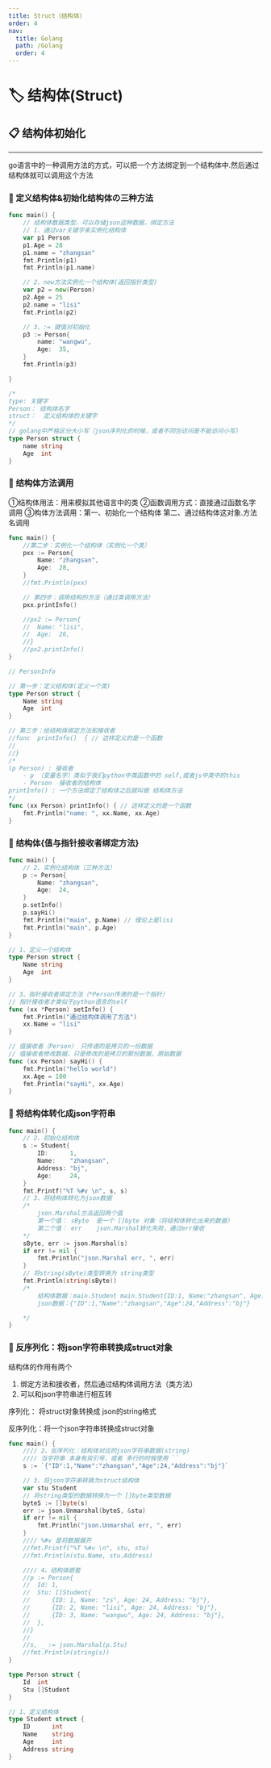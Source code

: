 ```yaml
---
title: Struct（结构体）
order: 4
nav:
  title: Golang
  path: /Golang
  order: 4
---
```


# 🏷 结构体(Struct)




## 📋 结构体初始化

---
<Alert type="info">
go语言中的一种调用方法的方式，可以把一个方法绑定到一个结构体中.然后通过结构体就可以调用这个方法
</Alert>

### 🔨 定义结构体&初始化结构体の三种方法
```go
func main() {
	// 结构体数据类型，可以存储json这种数据，绑定方法
	// 1、通过var关键字来实例化结构体
	var p1 Person
	p1.Age = 28
	p1.name = "zhangsan"
	fmt.Println(p1)
	fmt.Println(p1.name)

	// 2、new方法实例化一个结构体(返回指针类型)
	var p2 = new(Person)
	p2.Age = 25
	p2.name = "lisi"
	fmt.Println(p2)

	// 3、:= 键值对初始化
	p3 := Person{
		name: "wangwu",
		Age:  35,
	}
	fmt.Println(p3)

}

/*
type: 关键字
Person： 结构体名字
struct：  定义结构体的关键字
*/
// golang中严格区分大小写（json序列化的时候，或者不同包访问是不能访问小写）
type Person struct {
	name string
	Age  int
}
```

### 🔨 结构体方法调用

<Badge>①结构体用法：用来模拟其他语言中的类</Badge>
<Badge>②函数调用方式：直接通过函数名字调用</Badge>
<Badge>③构体方法调用：第一、初始化一个结构体   第二、通过结构体这对象.方法名调用</Badge>

```go
func main() {
	//第二步：实例化一个结构体（实例化一个类）
	pxx := Person{
		Name: "zhangsan",
		Age:  28,
	}
	//fmt.Println(pxx)

	// 第四步：调用结构的方法（通过类调用方法）
	pxx.printInfo()

	//px2 := Person{
	//	Name: "lisi",
	//	Age:  26,
	//}
	//px2.printInfo()
}

// PersonInfo

// 第一步：定义结构体(定义一个类)
type Person struct {
	Name string
	Age  int
}

// 第三步：给结构体绑定方法和接收者
//func  printInfo()  { // 这样定义的是一个函数
//
//}
/*
(p Person) : 接收者
	- p （变量名字）类似于我们python中类函数中的 self,或者js中类中的this
	- Person  接收者的结构体
printInfo() : 一个方法绑定了结构体之后就叫做 结构体方法
*/
func (xx Person) printInfo() { // 这样定义的是一个函数
	fmt.Println("name: ", xx.Name, xx.Age)
}
```


### 🔨 结构体{值与指针接收者绑定方法}


```go
func main() {
	// 2、实例化结构体（三种方法）
	p := Person{
		Name: "zhangsan",
		Age:  24,
	}
	p.setInfo()
	p.sayHi()
	fmt.Println("main", p.Name) // 理论上是lisi
	fmt.Println("main", p.Age)
}

// 1、定义一个结构体
type Person struct {
	Name string
	Age  int
}

// 3、指针接收者绑定方法（*Person传递的是一个指针）
// 指针接收者才类似于python语言的self
func (xx *Person) setInfo() {
	fmt.Println("通过结构体调用了方法")
	xx.Name = "lisi"
}

// 值接收者（Person） 只传递的是拷贝的一份数据
// 值接收者修改数据，只是修改的是拷贝的那份数据，原始数据
func (xx Person) sayHi() {
	fmt.Println("hello world")
	xx.Age = 100
	fmt.Println("sayHi", xx.Age)
}

```

### 🔨 将结构体转化成json字符串


```go
func main() {
	// 2、初始化结构体
	s := Student{
		ID:      1,
		Name:    "zhangsan",
		Address: "bj",
		Age:     24,
	}
	fmt.Printf("%T %#v \n", s, s)
	// 3、将结构体转化为json数据
	/*
		json.Marshal方法返回两个值
		第一个值： sByte  是一个 []byte 对象（将结构体转化出来的数据）
		第二个值： err    json.Marshal转化失败，通过err接收
	*/
	sByte, err := json.Marshal(s)
	if err != nil {
		fmt.Println("json.Marshal err, ", err)
	}
	// 将string(sByte)类型转换为 string类型
	fmt.Println(string(sByte))
	/*
		结构体数据：main.Student main.Student{ID:1, Name:"zhangsan", Age:24, Address:"bj"}
		json数据：{"ID":1,"Name":"zhangsan","Age":24,"Address":"bj"}

	*/
}
```

### 🔨 反序列化：将json字符串转换成struct对象

结构体的作用有两个
1. 绑定方法和接收者，然后通过结构体调用方法（类方法）
2. 可以和json字符串进行相互转

<Badge>序列化： 将struct对象转换成 json的string格式</Badge>

<Badge>反序列化：将一个json字符串转换成struct对象</Badge>

```go
func main() {
	//// 2、反序列化：结构体对应的json字符串数据(string)
	//// 当字符串 本身有双引号，或者 多行的时候使用 ``
	s := `{"ID":1,"Name":"zhangsan","Age":24,"Address":"bj"}`

	// 3、将json字符串转换为struct结构体
	var stu Student
	// 将string类型的数据转换为一个 []byte类型数据
	byteS := []byte(s)
	err := json.Unmarshal(byteS, &stu)
	if err != nil {
		fmt.Println("json.Unmarshal err, ", err)
	}
	//// %#v 是将数据展开
	//fmt.Printf("%T %#v \n", stu, stu)
	//fmt.Println(stu.Name, stu.Address)

	//// 4、结构体嵌套
	//p := Person{
	//	Id: 1,
	//	Stu: []Student{
	//		{ID: 1, Name: "zs", Age: 24, Address: "bj"},
	//		{ID: 2, Name: "lisi", Age: 24, Address: "bj"},
	//		{ID: 3, Name: "wangwu", Age: 24, Address: "bj"},
	//	},
	//}
	//
	//s, _ := json.Marshal(p.Stu)
	//fmt.Println(string(s))
}

type Person struct {
	Id  int
	Stu []Student
}

// 1、定义结构体
type Student struct {
	ID      int
	Name    string
	Age     int
	Address string
}
```








